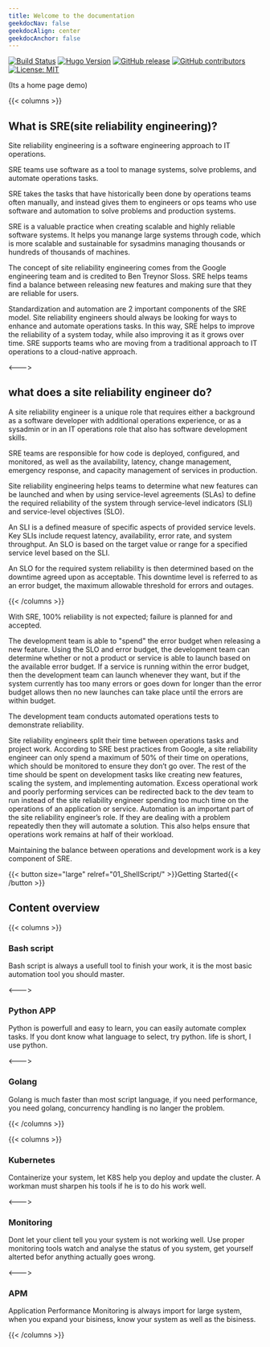```yaml
---
title: Welcome to the documentation
geekdocNav: false
geekdocAlign: center
geekdocAnchor: false
---
```


<!-- markdownlint-capture -->
<!-- markdownlint-disable MD033 -->

<span class="badge-placeholder">[![Build Status](https://img.shields.io/drone/build/thegeeklab/hugo-geekdoc?logo=drone&server=https%3A%2F%2Fdrone.thegeeklab.de)](https://drone.thegeeklab.de/thegeeklab/hugo-geekdoc)</span>
<span class="badge-placeholder">[![Hugo Version](https://img.shields.io/badge/hugo-0.83-blue.svg)](https://gohugo.io)</span>
<span class="badge-placeholder">[![GitHub release](https://img.shields.io/github/v/release/thegeeklab/hugo-geekdoc)](https://github.com/thegeeklab/hugo-geekdoc/releases/latest)</span>
<span class="badge-placeholder">[![GitHub contributors](https://img.shields.io/github/contributors/thegeeklab/hugo-geekdoc)](https://github.com/thegeeklab/hugo-geekdoc/graphs/contributors)</span>
<span class="badge-placeholder">[![License: MIT](https://img.shields.io/github/license/thegeeklab/hugo-geekdoc)](https://github.com/thegeeklab/hugo-geekdoc/blob/main/LICENSE)</span>

<!-- markdownlint-restore -->

(Its a home page demo)

{{< columns >}}

## What is SRE(site reliability engineering)?

Site reliability engineering is a software engineering approach to IT operations.

SRE teams use software as a tool to manage systems, solve problems, and automate operations tasks.

SRE takes the tasks that have historically been done by operations teams often manually, and instead gives them to engineers or ops teams
who use software and automation to solve problems and production systems.

SRE is a valuable practice when creating scalable and highly reliable software systems.
It helps you manange large systems through code, which is more scalable and sustainable for sysadmins managing thousands or hundreds of thousands of machines.

The concept of site reliability engineering comes from the Google engineering team and is credited to Ben Treynor Sloss. 
SRE helps teams find a balance between releasing new features and making sure that they are reliable for users.

Standardization and automation are 2 important components of the SRE model. Site reliability engineers should always be looking for ways to enhance and automate operations tasks.
In this way, SRE helps to improve the reliability of a system today, while also improving it as it grows over time. 
SRE supports teams who are moving from a traditional approach to IT operations to a cloud-native approach.

<--->

## what does a site reliability engineer do?

A site reliability engineer is a unique role that requires either a background as a software developer with additional operations experience, or as a sysadmin or in an IT operations role that also has software development skills. 

SRE teams are responsible for how code is deployed, configured, and monitored, as well as the availability, latency, change management, emergency response, and capacity management of services in production.

Site reliability engineering helps teams to determine what new features can be launched and when by using service-level agreements (SLAs) to define the required reliability of the system through service-level indicators (SLI) and service-level objectives (SLO). 

An SLI is a defined measure of specific aspects of provided service levels. Key SLIs include request latency, availability, error rate, and system throughput. An SLO is based on the target value or range for a specified service level based on the SLI.

An SLO for the required system reliability is then determined based on the downtime agreed upon as acceptable. This downtime level is referred to as an error budget, the maximum allowable threshold for errors and outages. 

{{< /columns >}}

With SRE, 100% reliability is not expected; failure is planned for and accepted. 

The development team is able to "spend" the error budget when releasing a new feature. Using the SLO and error budget, the development team can determine whether or not a product or service is able to launch based on the available error budget.
If a service is running within the error budget, then the development team can launch whenever they want, but if the system currently has too many errors or goes down for longer than the error budget allows then no new launches can take place until the errors are within budget.   

The development team conducts automated operations tests to demonstrate reliability. 

Site reliability engineers split their time between operations tasks and project work. According to SRE best practices from Google, a site reliability engineer can only spend a maximum of 50% of their time on operations, which should be monitored to ensure they don’t go over. 
The rest of the time should be spent on development tasks like creating new features, scaling the system, and implementing automation.
Excess operational work and poorly performing services can be redirected back to the dev team to run instead of the site reliability engineer spending too much time on the operations of an application or service. 
Automation is an important part of the site reliability engineer’s role. If they are dealing with a problem repeatedly then they will automate a solution. This also helps ensure that operations work remains at half of their workload. 

Maintaining the balance between operations and development work is a key component of SRE. 


{{< button size="large" relref="01_ShellScript/" >}}Getting Started{{< /button >}}

## Content overview

{{< columns >}}

### Bash script

Bash script is always a usefull tool to finish your work, it is the most basic automation tool you should master.

<--->

### Python APP

Python is powerfull and easy to learn, you can easily automate complex tasks.
If you dont know what language to select, try python. life is short, I use python.

<--->

### Golang

Golang is much faster than most script language, if you need performance, you need golang, concurrency handling is no langer the problem.

{{< /columns >}}

{{< columns >}}

### Kubernetes

Containerize your system, let K8S help you deploy and update the cluster. A workman must sharpen his tools if he is to do his work well.

<--->

### Monitoring

Dont let your client tell you your system is not working well.
Use proper monitoring tools watch and analyse the status of you system, get yourself alterted befor anything actually goes wrong.

<--->

### APM

Application Performance Monitoring is always import for large system, when you expand your bisiness, know your system as well as the bisiness.

{{< /columns >}}

